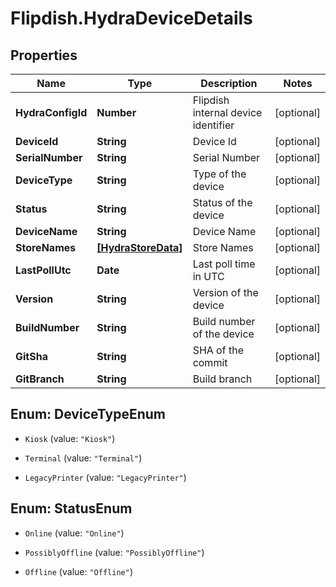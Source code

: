 # Flipdish.HydraDeviceDetails

## Properties
Name | Type | Description | Notes
------------ | ------------- | ------------- | -------------
**HydraConfigId** | **Number** | Flipdish internal device identifier | [optional] 
**DeviceId** | **String** | Device Id | [optional] 
**SerialNumber** | **String** | Serial Number | [optional] 
**DeviceType** | **String** | Type of the device | [optional] 
**Status** | **String** | Status of the device | [optional] 
**DeviceName** | **String** | Device Name | [optional] 
**StoreNames** | [**[HydraStoreData]**](HydraStoreData.md) | Store Names | [optional] 
**LastPollUtc** | **Date** | Last poll time in UTC | [optional] 
**Version** | **String** | Version of the device | [optional] 
**BuildNumber** | **String** | Build number of the device | [optional] 
**GitSha** | **String** | SHA of the commit | [optional] 
**GitBranch** | **String** | Build branch | [optional] 


<a name="DeviceTypeEnum"></a>
## Enum: DeviceTypeEnum


* `Kiosk` (value: `"Kiosk"`)

* `Terminal` (value: `"Terminal"`)

* `LegacyPrinter` (value: `"LegacyPrinter"`)




<a name="StatusEnum"></a>
## Enum: StatusEnum


* `Online` (value: `"Online"`)

* `PossiblyOffline` (value: `"PossiblyOffline"`)

* `Offline` (value: `"Offline"`)




